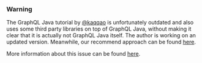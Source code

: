 
### Warning
The GraphQL Java tutorial by [@kaqqao](https://github.com/kaqqao) is unfortunately outdated and also uses some third party libraries on top of GraphQL Java, without making it clear that it is actually not GraphQL Java itself. The author is working on an updated version. Meanwhile, our recommend approach can be found [here](https://www.graphql-java.com/tutorials/getting-started-with-spring-boot/).

More information about this issue can be found [here](https://github.com/howtographql/howtographql/issues/913).
